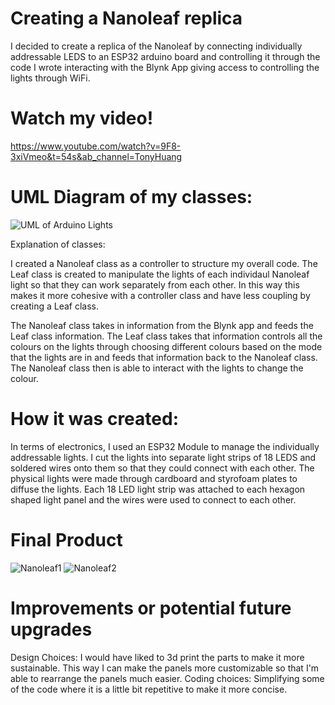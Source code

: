 # Creating a Nanoleaf replica

I decided to create a replica of the Nanoleaf by connecting individually addressable LEDS to an ESP32 arduino board and controlling it through the code I wrote interacting with the Blynk App giving access to controlling the lights through WiFi.

# Watch my video!
https://www.youtube.com/watch?v=9F8-3xiVmeo&t=54s&ab_channel=TonyHuang

# UML Diagram of my classes:


![UML of Arduino Lights](https://user-images.githubusercontent.com/30247851/107065392-b729c000-67aa-11eb-8f23-0e959ba0fc9c.png)

Explanation of classes:

I created a Nanoleaf class as a controller to structure my overall code. The Leaf class is created to manipulate the lights of each individaul Nanoleaf light so that they can work separately from each other. In this way this makes it more cohesive with a controller class and have less coupling by creating a Leaf class. 

The Nanoleaf class takes in information from the Blynk app and feeds the Leaf class information. The Leaf class takes that information controls all the colours on the lights through choosing different colours based on the mode that the lights are in and feeds that information back to the Nanoleaf class. The Nanoleaf class then is able to interact with the lights to change the colour. 

# How it was created:

In terms of electronics, I used an ESP32 Module to manage the individually addressable lights. I cut the lights into separate light strips of 18 LEDS and soldered wires onto them so that they could connect with each other. The physical lights were made through cardboard and styrofoam plates to diffuse the lights. Each 18 LED light strip was attached to each hexagon shaped light panel and the wires were used to connect to each other. 

# Final Product
![Nanoleaf1](https://user-images.githubusercontent.com/30247851/107066808-6915bc00-67ac-11eb-8f58-fe8b069a779c.PNG)
![Nanoleaf2](https://user-images.githubusercontent.com/30247851/107066821-703cca00-67ac-11eb-9c20-eae1c7bbb04c.PNG)

# Improvements or potential future upgrades
Design Choices:
I would have liked to 3d print the parts to make it more sustainable. This way I can make the panels more customizable so that I'm able to rearrange the panels much easier.
Coding choices:
Simplifying some of the code where it is a little bit repetitive to make it more concise.

